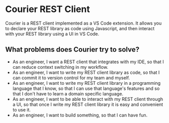 # Courier REST Client

Courier is a REST client implemented as a VS Code extension. It allows you to declare your REST library as code using Javascript, and then interact with your REST library using a UI in VS Code.

## What problems does Courier try to solve?

- As an engineer, I want a REST client that integrates with my IDE, so that I can reduce context switching in my workflow.
- As an engineer, I want to write my REST client library as code, so that I can commit it to version control for my team and myself.
- As an engineer, I want to write my REST client library in a programming language that I know, so that I can use that language's features and so that I don't have to learn a domain specific language.
- As an engineer, I want to be able to interact with my REST client through a UI, so that once I write my REST client library it is easy and convenient to use it.
- As an engineer, I want to build something, so that I can have fun.